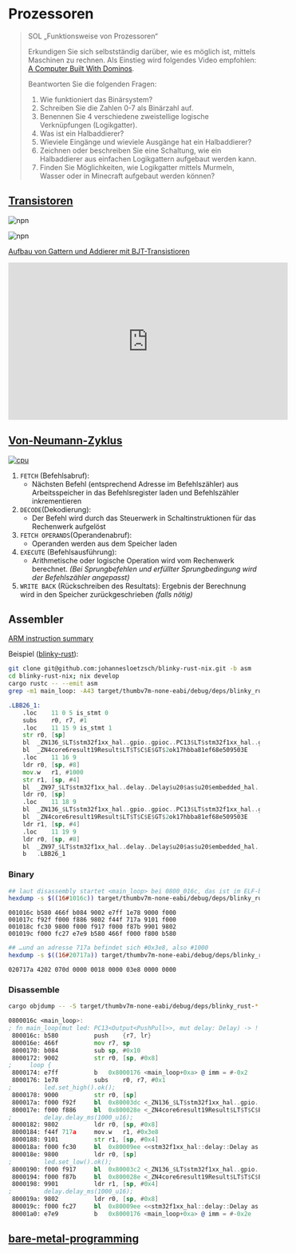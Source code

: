 # Prozessoren

> SOL „Funktionsweise von Prozessoren“
>
> Erkundigen Sie sich selbstständig darüber, wie es möglich ist, mittels Maschinen zu rechnen.
> Als Einstieg wird folgendes Video empfohlen: [A Computer Built With Dominos](https://www.youtube.com/watch?v=w6E7aQnA4Ws).
>
> Beantworten Sie die folgenden Fragen:
>
> 1. Wie funktioniert das Binärsystem?
> 2. Schreiben Sie die Zahlen 0-7 als Binärzahl auf.
> 3. Benennen Sie 4 verschiedene zweistellige logische Verknüpfungen (Logikgatter).
> 4. Was ist ein Halbaddierer?
> 5. Wieviele Eingänge und wieviele Ausgänge hat ein Halbaddierer?
> 6. Zeichnen oder beschreiben Sie eine Schaltung, wie ein Halbaddierer aus einfachen Logikgattern aufgebaut werden kann.
> 7. Finden Sie Möglichkeiten, wie Logikgatter mittels Murmeln, Wasser oder in Minecraft aufgebaut werden können?


## [Transistoren](https://de.wikipedia.org/wiki/Bipolartransistor)

![npn](https://upload.wikimedia.org/wikipedia/commons/thumb/f/f4/Diagrama_de_Transistor_NPN.svg/220px-Diagrama_de_Transistor_NPN.svg.png)

![npn](https://upload.wikimedia.org/wikipedia/commons/thumb/4/49/NPN_BJT_-_Structure_%26_circuit.svg/500px-NPN_BJT_-_Structure_%26_circuit.svg.png)

[Aufbau von Gattern und Addierer mit BJT-Transistioren](https://www.leisering.net/4bit_va/inhaltsverzeichnis.html#anhb)

<iframe width="560" height="315" src="https://www.youtube.com/embed/B2482h_TNwg?si=AJIQBoJ1pH0L5520" title="YouTube video player" frameborder="0" allow="accelerometer; autoplay; clipboard-write; encrypted-media; gyroscope; picture-in-picture; web-share" referrerpolicy="strict-origin-when-cross-origin" allowfullscreen></iframe>

<!-- https://github.com/SebLague/Digital-Logic-Sim -->


## [Von-Neumann-Zyklus](https://de.wikipedia.org/wiki/Von-Neumann-Zyklus)

[![cpu](https://upload.wikimedia.org/wikipedia/commons/2/2c/Proz1-d.png)](https://de.wikipedia.org/wiki/Prozessor#Verarbeitung_eines_einzelnen_Befehls)

1. `FETCH` (Befehlsabruf):
    * Nächsten Befehl (entsprechend Adresse im Befehlszähler) aus Arbeitsspeicher in das Befehlsregister laden und Befehlszähler inkrementieren
2. `DECODE`(Dekodierung):
    * Der Befehl wird durch das Steuerwerk in Schaltinstruktionen für das Rechenwerk aufgelöst
3. `FETCH OPERANDS`(Operandenabruf):
    * Operanden werden aus dem Speicher laden
4. `EXECUTE` (Befehlsausführung):
    * Arithmetische oder logische Operation wird vom Rechenwerk berechnet. *(Bei Sprungbefehlen und erfüllter Sprungbedingung wird der Befehlszähler angepasst)*
5. `WRITE BACK` (Rückschreiben des Resultats): Ergebnis der Berechnung wird in den Speicher zurückgeschrieben *(falls nötig)*

## Assembler
[ARM instruction summary](https://developer.arm.com/documentation/dui0489/i/arm-and-thumb-instructions/arm-and-thumb-instruction-summary)

Beispiel ([blinky-rust](https://github.com/johannesloetzsch/blinky-rust-nix/blob/65c330307cd16a7519603acc304f5239a195b485/src/main.rs#L14)):

```sh
git clone git@github.com:johannesloetzsch/blinky-rust-nix.git -b asm
cd blinky-rust-nix; nix develop
cargo rustc -- --emit asm
grep -m1 main_loop: -A43 target/thumbv7m-none-eabi/debug/deps/blinky_rust-*.s | bat --file-name example.s
```

```asm
.LBB26_1:
    .loc    11 0 5 is_stmt 0
    subs    r0, r7, #1
    .loc    11 15 9 is_stmt 1
    str r0, [sp]
    bl  _ZN136_$LT$stm32f1xx_hal..gpio..gpioc..PC13$LT$stm32f1xx_hal..gpio..Output$LT$MODE$GT$$GT$$u20$as$u20$embedded_hal..digital..v2..OutputPin$GT$8set_high17h41a8f7d2c1b1fab3E
    bl  _ZN4core6result19Result$LT$T$C$E$GT$2ok17hbba81ef68e509503E
    .loc    11 16 9
    ldr r0, [sp, #8]
    mov.w   r1, #1000
    str r1, [sp, #4]
    bl  _ZN97_$LT$stm32f1xx_hal..delay..Delay$u20$as$u20$embedded_hal..blocking..delay..DelayMs$LT$u16$GT$$GT$8delay_ms17h9fb44941d1d2b02bE
    ldr r0, [sp]
    .loc    11 18 9
    bl  _ZN136_$LT$stm32f1xx_hal..gpio..gpioc..PC13$LT$stm32f1xx_hal..gpio..Output$LT$MODE$GT$$GT$$u20$as$u20$embedded_hal..digital..v2..OutputPin$GT$7set_low17h5e48a13c9b6d1e70E
    bl  _ZN4core6result19Result$LT$T$C$E$GT$2ok17hbba81ef68e509503E
    ldr r1, [sp, #4]
    .loc    11 19 9
    ldr r0, [sp, #8]
    bl  _ZN97_$LT$stm32f1xx_hal..delay..Delay$u20$as$u20$embedded_hal..blocking..delay..DelayMs$LT$u16$GT$$GT$8delay_ms17h9fb44941d1d2b02bE
    b   .LBB26_1
```

### Binary

```sh
## laut disassembly startet <main_loop> bei 0800_016c, das ist im ELF-binary an 1_016c
hexdump -s $((16#1016c)) target/thumbv7m-none-eabi/debug/deps/blinky_rust-* |head -n4
```

```hexdump
001016c b580 466f b084 9002 e7ff 1e78 9000 f000
001017c f92f f000 f886 9802 f44f 717a 9101 f000
001018c fc30 9800 f000 f917 f000 f87b 9901 9802
001019c f000 fc27 e7e9 b580 466f f000 f800 b580
```

```sh
## …und an adresse 717a befindet sich #0x3e8, also #1000
hexdump -s $((16#20717a)) target/thumbv7m-none-eabi/debug/deps/blinky_rust-* |head -n 1
```

```hexdump
020717a 4202 070d 0000 0018 0000 03e8 0000 0000
```

### Disassemble

```sh
cargo objdump -- -S target/thumbv7m-none-eabi/debug/deps/blinky_rust-* | grep -m1 '<main_loop>' -A 26
```

```asm
0800016c <main_loop>:
; fn main_loop(mut led: PC13<Output<PushPull>>, mut delay: Delay) -> ! {
 800016c: b580         	push	{r7, lr}
 800016e: 466f         	mov	r7, sp
 8000170: b084         	sub	sp, #0x10
 8000172: 9002         	str	r0, [sp, #0x8]
;     loop {
 8000174: e7ff         	b	0x8000176 <main_loop+0xa> @ imm = #-0x2
 8000176: 1e78         	subs	r0, r7, #0x1
;         led.set_high().ok();
 8000178: 9000         	str	r0, [sp]
 800017a: f000 f92f    	bl	0x80003dc <_ZN136_$LT$stm32f1xx_hal..gpio..gpioc..PC13$LT$stm32f1xx_hal..gpio..Output$LT$MODE$GT$$GT$$u20$as$u20$embedded_hal..digital..v2..OutputPin$GT$8set_high17h41a8f7d2c1b1fab3E> @ imm = #0x25e
 800017e: f000 f886    	bl	0x800028e <_ZN4core6result19Result$LT$T$C$E$GT$2ok17hbba81ef68e509503E> @ imm = #0x10c
;         delay.delay_ms(1000_u16);
 8000182: 9802         	ldr	r0, [sp, #0x8]
 8000184: f44f 717a    	mov.w	r1, #0x3e8
 8000188: 9101         	str	r1, [sp, #0x4]
 800018a: f000 fc30    	bl	0x80009ee <<stm32f1xx_hal::delay::Delay as embedded_hal::blocking::delay::DelayMs<u16>>::delay_ms::h9fb44941d1d2b02b> @ imm = #0x860
 800018e: 9800         	ldr	r0, [sp]
;         led.set_low().ok();
 8000190: f000 f917    	bl	0x80003c2 <_ZN136_$LT$stm32f1xx_hal..gpio..gpioc..PC13$LT$stm32f1xx_hal..gpio..Output$LT$MODE$GT$$GT$$u20$as$u20$embedded_hal..digital..v2..OutputPin$GT$7set_low17h5e48a13c9b6d1e70E> @ imm = #0x22e
 8000194: f000 f87b    	bl	0x800028e <_ZN4core6result19Result$LT$T$C$E$GT$2ok17hbba81ef68e509503E> @ imm = #0xf6
 8000198: 9901         	ldr	r1, [sp, #0x4]
;         delay.delay_ms(1000_u16);
 800019a: 9802         	ldr	r0, [sp, #0x8]
 800019c: f000 fc27    	bl	0x80009ee <<stm32f1xx_hal::delay::Delay as embedded_hal::blocking::delay::DelayMs<u16>>::delay_ms::h9fb44941d1d2b02b> @ imm = #0x84e
 80001a0: e7e9         	b	0x8000176 <main_loop+0xa> @ imm = #-0x2e
```

## [bare-metal-programming](https://github.com/cpq/bare-metal-programming-guide)
